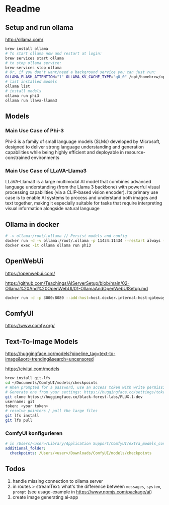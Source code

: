 # Readme

## Setup and run ollama

<http://ollama.com/>

```bash
brew install ollama
# To start ollama now and restart at login:
brew services start ollama
# to stop ollama service:
brew services stop ollama
# Or, if you don't want/need a background service you can just run:
OLLAMA_FLASH_ATTENTION="1" OLLAMA_KV_CACHE_TYPE="q8_0" /opt/homebrew/opt/ollama/bin/ollama serve
# list installed models
ollama list
# install models
ollama run phi3
ollama run llava-llama3
```

## Models

### Main Use Case of Phi-3

Phi-3 is a family of small language models (SLMs) developed by Microsoft, designed to deliver strong language understanding and generation capabilities while being highly efficient and deployable in resource-constrained environments

### Main Use Case of LLaVA-Llama3

LLaVA-Llama3 is a large multimodal AI model that combines advanced language understanding (from the Llama 3 backbone) with powerful visual processing capabilities (via a CLIP-based vision encoder). Its primary use case is to enable AI systems to process and understand both images and text together, making it especially suitable for tasks that require interpreting visual information alongside natural language

## Ollama in docker

```bash
# -v ollama:/root/.ollama // Persist models and config
docker run -d -v ollama:/root/.ollama -p 11434:11434 --restart always --name ollama ollama/ollama
docker exec -it ollama ollama run phi3
```

## OpenWebUi

<https://openwebui.com/>

<https://github.com/Teachings/AIServerSetup/blob/main/02-Ollama%20And%20OpenWebUI/01-OllamaAndOpenWebUISetup.md>

```bash
docker run -d -p 3000:8080 --add-host=host.docker.internal:host-gateway -v open-webui:/app/backend/data --name open-webui --restart always ghcr.io/open-webui/open-webui:main
```

## ComfyUI

<https://www.comfy.org/>

## Text-To-Image Models

<https://huggingface.co/models?pipeline_tag=text-to-image&sort=trending&search=uncensored>

<https://civitai.com/models>

```bash
brew install git-lfs
cd ~/Documents/ComfyUI/models/checkpoints
# When prompted for a password, use an access token with write permissions.
# Generate one from your settings: https://huggingface.co/settings/tokens
git clone https://huggingface.co/black-forest-labs/FLUX.1-dev
username: git
token: <your token>
# resolve pointers / pull the large files
git lfs install
git lfs pull
```

### ComfyUI konfigurieren

```yaml
# in /Users/<user>/Library/Application Support/ComfyUI/extra_models_config.yaml'
additional_folder:
  checkpoints: /Users/<user>/Downloads/ComfyUI/models/checkpoints
```

## Todos

1. handle missing connection to ollama server
2. in routes > streamText: what's the difference between `messages`, `system`, `prompt` (see usage-example in <https://www.npmjs.com/package/ai>)
3. create image generating ai-app
